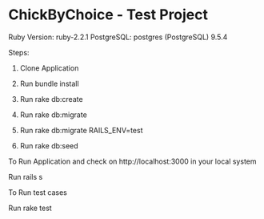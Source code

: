 # ChickByChoice - Test Project

Ruby Version: ruby-2.2.1
PostgreSQL: postgres (PostgreSQL) 9.5.4

Steps:

1. Clone Application

2. Run bundle install

3. Run rake db:create

4. Run rake db:migrate

5. Run rake db:migrate RAILS_ENV=test

6. Run rake db:seed

To Run Application and check on http://localhost:3000 in your local system

 Run rails s

To Run test cases

 Run rake test
